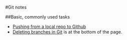 #Git notes

##Basic, commonly used tasks
-  [Pushing from a local repo to Github](http://stackoverflow.com/questions/10573957/pushing-from-local-repository-to-github-hosted-remote)
-  [Deleting branches in Git](http://git-scm.com/book/en/v2/Git-Branching-Branch-Management) is at the bottom of the page.